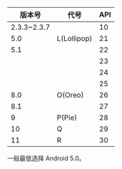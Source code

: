| 版本号      | 代号        | API  |
| ----------- | ----------- | ---- |
| 2.3.3~2.3.7 |             | 10   |
| 5.0         | L(Lollipop) | 21   |
| 5.1         |             | 22   |
|             |             | 23   |
|             |             | 24   |
|             |             | 25   |
| 8.0         | O(Oreo)     | 26   |
| 8.1         |             | 27   |
| 9           | P(Pie)      | 28   |
| 10          | Q           | 29   |
| 11          | R           | 30   |

一般最低选择 Android 5.0。


